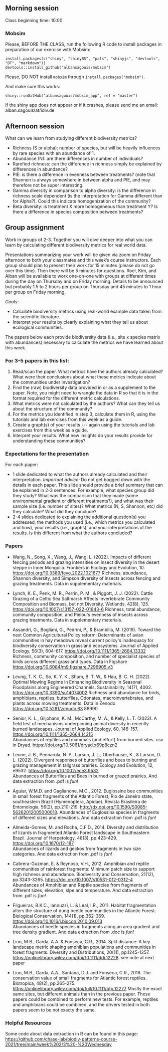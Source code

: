 ## Morning session

Class beginning time: 10:00

### Mobsim
Please, BEFORE THE CLASS, run the following R code to install packages in preparation of our exercise with Mobsim:
```
install.packages(c("shiny", "shinyBS", "pals", "shinyjs", "devtools", "DT", "markdown"))
devtools::install_github("albansagouis/mobsim")
```
Please, DO NOT install `mobsim` through `install.packages("mobsim")`.

And make sure this works:
```
shiny::runGitHub("albansagouis/mobsim_app", ref = "master")
```
If the shiny app does not appear or if it crashes, please send me an email: alban.sagouis\\at/idiv.de


## Afternoon session

What can we learn from studying different biodiversity metrics? 

-	Richness (S or alpha): number of species, but will be heavily influences by rare species with an abundance of 1.  
-	Abundance (N): are there differences in number of individuals?
-	Rarefied richness: can the difference in richness simply be explained by differences in abundance? 
-	PIE: is there a difference in evenness between treatments? (note that Shannon is always somewhere in between alpha and PIE, and may therefore not be super interesting. 
-	Gamma diversity in comparison to alpha diversity: is the difference in richness scale dependent (is the interpretation for Gamma different than for Alpha?). Could this indicate homogenization of the community? 
-	Beta diversity: is treatment X more homogeneous than treatment Y? Is there a difference in species composition between treatments? 



## Group assignment 

Work in groups of 2-3. Together you will dive deeper into what you can learn by calculating different biodiversity metrics for real world data.

Presentations summarizing your work will be given via zoom on Friday afternoon to both your classmates and this week’s course instructors. Each group should plan to present their work for 15 minutes (please do not go over this time). Then there will be 5 minutes for questions. Roel, Kim, and Alban will be available to work one-on-one with groups at different times during the day on Thursday and on Friday morning. Details to be announced but probably 1.5 to 2 hours per group on Thursday and 45 minutes to 1 hour per group on Friday morning.

*Goals:*

- Calculate biodiversity metrics using real-world example data taken from the scientific literature.
- Interpret your results by clearly explaining what they tell us about ecological communities.

The papers below each provide biodiversity data (i.e., site x species matrix with abundances) necessary to calculate the metrics we have learned about this week.

### For 3-5 papers in this list:

1.  Read/scan the paper. What metrics have the authors already calculated? What were their conclusions about what these metrics indicate about the communities under investigation?
2.  Find the (raw) biodiversity data provided in or as a supplement to the paper. Note, you might need to wrangle the data in R so that it is in the format required for the different metric calculations.
3.	What metrics were not calculated by the authors? What can they tell us about the structure of the community? 
4.	For the metrics you identified in step 3, calculate them in R, using the tutorials and lab exercises from this week as a guide.
5.	Create a graph(s) of your results --- again using the tutorials and lab exercises from this week as a guide.
6.	Interpret your results. What new insights do your results provide for understanding these communities?

### Expectations for the presentation

For each paper: 

- 1 slide dedicated to what the authors already calculated and their interpretation. *Important advice:* Do not get bogged down with the details in each paper. This slide should provide a brief summary that can be explained in 2-3 sentences. For example, what species group did they study? What was the comparison that they made (some environmental gradient or different treatments?), and what was their sample size (i.e. number of sites)? What metrics (N, S, Shannon, etc) did they calculate? What did they conclude?
- 2-4 slides dedicated to explaining the additional question(s) you addressed, the methods you used (i.e., which metrics you calculated and how), your results (i.e., graphs), and your interpretations of the results. Is this different from what the authors concluded? 

### Papers

- Wang, N., Song, X., Wang, J., Wang, L. (2022). Impacts of different fencing periods and grazing intensities on insect diversity in the desert steppe in Inner Mongolia. Frontiers in Ecology and Evolution, 10. https://doi.org/10.3389/fevo.2022.1021677
Richness, abundance, Shannon diversity, and Simpson diversity of insects across fencing and grazing treatments. Data in supplementary materials.
 
- Lynch, K. E., Penk, M. R., Perrin, P. M., & Piggott, J. J. (2022). Cattle Grazing of a Celtic Sea Saltmarsh Affects Invertebrate Community Composition and Biomass, but not Diversity. Wetlands, 42(8), 125. https://doi.org/10.1007/s13157-022-01643-6
  Richness, total abundance, community composition, and Pielou's evenness of insects across grazing treatments. Data in supplementary materials.
   
- Assandri, G., Bogliani, G., Pedrini, P., & Brambilla, M. (2019). Toward the next Common Agricultural Policy reform: Determinants of avian communities in hay meadows reveal current policy's inadequacy for biodiversity conservation in grassland ecosystems. Journal of Applied Ecology, 56(3), 604-617. https://doi.org/10.1111/1365-2664.13332
  Richness, community composition, and number of specialist species of birds across different grassland types. Data in Figshare https://doi.org/10.6084/m9.figshare.7296905.v3

- Leung, T. K. C., So, K. Y. K., Shum, B. T. W., & Hau, B. C. H. (2022). Optimal Mowing Regime in Enhancing Biodiversity in Seasonal Floodplains along Engineered Channels. Sustainability, 14(7), 4002. https://doi.org/10.3390/su14074002
  Richness and abundance for birds, amphibians, reptiles, butterflies, Odonates, macroinvertebrates, and plants across mowing treatments. Data in Zenodo https://doi.org/10.5281/zenodo.63
88990

-  Senior, K. L., Giljohann, K. M., McCarthy, M. A., & Kelly, L. T. (2023). A field test of mechanisms underpinning animal diversity in recently burned landscapes. Journal of Applied Ecology, 60, 146–157. https://doi.org/10.1111/1365-2664.14315  
Abundances of reptiles and mammals (and effort) from burned sites. csv in Dryad. https://doi.org/10.5061/dryad.x69p8czn2

-  Leone, J. B., Pennarola, N. P., Larson, J. L., Oberhauser, K., & Larson, D. L. (2022). Divergent responses of butterflies and bees to burning and grazing management in tallgrass prairies. Ecology and Evolution, 12, e9532. https://doi.org/10.1002/ece3.9532   
Abundances of Butterflies and Bees in burned or grazed prairies. And data extraction from .pdf is _fun!_

- Aguiar, W.M.D. and Gaglianone, M.C., 2012. Euglossine bee communities in small forest fragments of the Atlantic Forest, Rio de Janeiro state, southeastern Brazil (Hymenoptera, Apidae). Revista Brasileira de Entomologia, 56(2), pp.210-219. http://dx.doi.org/10.1590/S0085-56262012005000018. 
Abundances of Euglossina species in fragments of different sizes and elevations. And data extraction from .pdf is _fun!_

- Almeida-Gomes, M. and Rocha, C.F.D., 2014. Diversity and distribution of lizards in fragmented Atlantic Forest landscape in Southeastern Brazil. Journal of Herpetology, 48(3), pp.423-429. https://doi.org/10.1670/12-187  
Abundances of lizards and geckos from fragments in two size categories. And data extraction from .pdf is _fun!_
  
- Cabrera-Guzman, E. & Reynoso, V.H., 2012. Amphibian and reptile communities of rainforest fragments: Minimum patch size to support high richness and abundance. Biodiversity and Conservation, 21(12), pp.3243-3265. https://doi.org/10.1007/s10531-012-0312-4  
Abundances of Amphibian and Reptile species from fragments of different sizes, elevation, slpe and temperature. And data extraction from .pdf is _fun!_

- Filgueiras, B.K.C., Iannuzzi, L. & Leal, I.R., 2011. Habitat fragmentation alters the structure of dung beetle communities in the Atlantic Forest. Biological Conservation, 144(1), pp.362-369. https://doi.org/10.1016/j.biocon.2010.09.013  
Abundances of beetle species in fragments along an area gradient and tree density gradient. And data extraction from .doc is _fun!_

- Lion, M.B., Garda, A.A. & Fonseca, C.R., 2014. Split distance: A key landscape metric shaping amphibian populations and communities in forest fragments. Diversity and Distributions, 20(11), pp.1245-1257. https://onlinelibrary.wiley.com/doi/10.1111/ddi.12228. see note at next paper
- Lion, M.B., Garda, A.A., Santana, D.J. and Fonseca, C.R., 2016. The conservation value of small fragments for Atlantic forest reptiles. Biotropica, 48(2), pp.265-275. https://onlinelibrary.wiley.com/doi/full/10.1111/btp.12277 Mostly the exact same sites, but different animals than in the previous paper. These papers could be combined to perform new tests. For example, reptiles and amphibians could be combined, and the drivers tested in both papers seem to be not exacty the same. 


### Helpful Resources

Some code about data extraction in R can be found in this page:  
https://github.com/chase-lab/biodiv-patterns-course-2021/tree/main/week%202/3%20-%20Wednesday
